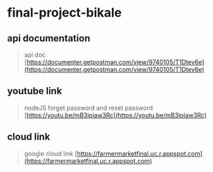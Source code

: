 # final-project-bikale

## api documentation

> api doc [https://documenter.getpostman.com/view/9740105/T1Dtev6e](https://documenter.getpostman.com/view/9740105/T1Dtev6e)

## youtube link

> nodeJS forget password and reset password [https://youtu.be/mB3ipiaw3Rc](https://youtu.be/mB3ipiaw3Rc)

## cloud link

> google cloud link [https://farmermarketfinal.uc.r.appspot.com](https://farmermarketfinal.uc.r.appspot.com)
